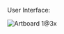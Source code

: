 User Interface:


![Artboard 1@3x](https://github.com/parhamrahimi85/CHAT-GPT-project-idea-generator/assets/156792218/0dd25e6f-a413-47ce-b9b3-b3850b62dba8)

